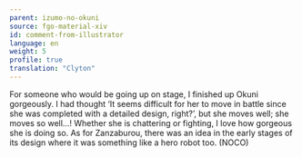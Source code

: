 ```yaml
---
parent: izumo-no-okuni
source: fgo-material-xiv
id: comment-from-illustrator
language: en
weight: 5
profile: true
translation: "Clyton"
---
```


For someone who would be going up on stage, I finished up Okuni gorgeously. I had thought ‘It seems difficult for her to move in battle since she was completed with a detailed design, right?’, but she moves well; she moves so well…! Whether she is chattering or fighting, I love how gorgeous she is doing so. As for Zanzaburou, there was an idea in the early stages of its design where it was something like a hero robot too. (NOCO)

